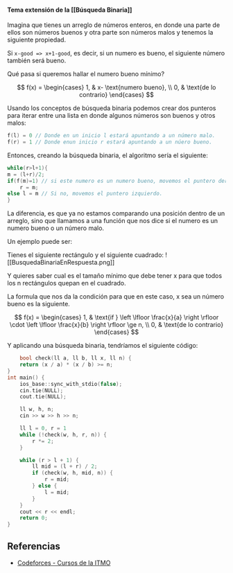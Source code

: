 #### Tema extensión de la [[Búsqueda Binaria]]

Imagina que tienes un arreglo de números enteros, en donde una parte de ellos son números buenos y otra parte son números malos y tenemos la siguiente propiedad.

Si `x-good => x+1-good`, es decir, si un numero es bueno, el siguiente número también será bueno. 

Qué pasa si queremos hallar el numero bueno mínimo?

$$
f(x) = \begin{cases} 1, & x- \text{numero bueno}, \\ 0, & \text{de lo contrario} \end{cases}
$$

Usando los conceptos de búsqueda binaria podemos crear dos punteros para iterar entre una lista en donde algunos números son buenos y otros malos:

```cpp
f(l) = 0 // Donde en un inicio l estará apuntando a un número malo.
f(r) = 1 // Donde enun inicio r estará apuntando a un núero bueno.
```

Entonces, creando la búsqueda binaria, el algoritmo sería el siguiente:

```cpp
while(r>l+1){
m = (l+r)/2;
if(f(m)=1) // si este numero es un numero bueno, movemos el puntero derecho
	r = m;
else l = m // Si no, movemos el puntero izquierdo.
}
```

La diferencia, es que ya no estamos comparando una posición dentro de un arreglo, sino que llamamos a una función que nos dice si el numero es un numero bueno o un número malo.

Un ejemplo puede ser:

Tienes el siguiente rectángulo y el siguiente cuadrado:
![[BusquedaBinariaEnRespuesta.png]]

Y quieres saber cual es el tamaño mínimo que debe tener x para que todos los n rectángulos quepan en el cuadrado.

La formula que nos da la condición para que en este caso, x sea un número bueno es la siguiente.

$$
f(x) = \begin{cases} 1, & \text{if } \left \lfloor \frac{x}{a} \right \rfloor \cdot \left \lfloor \frac{x}{b} \right \rfloor \ge n, \\ 0, & \text{de lo contrario} \end{cases}
$$

Y aplicando una búsqueda binaria, tendríamos el siguiente código:

```cpp
    bool check(ll a, ll b, ll x, ll n) {
    return (x / a) * (x / b) >= n;
}
int main() {
    ios_base::sync_with_stdio(false);
    cin.tie(NULL);
    cout.tie(NULL);

    ll w, h, n;
    cin >> w >> h >> n;

    ll l = 0, r = 1
    while (!check(w, h, r, n)) {
        r *= 2;
    }

    while (r > l + 1) {
        ll mid = (l + r) / 2;
        if (check(w, h, mid, n)) {
            r = mid;
        } else {
            l = mid;
        }
    }
    cout << r << endl;
    return 0;
}
```

## Referencias
- [Codeforces - Cursos de la ITMO](https://codeforces.com/edu/course/2/lesson/6/1/practice)
